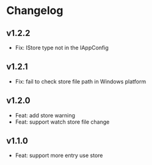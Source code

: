# Changelog

## v1.2.2

- Fix: IStore type not in the IAppConfig

## v1.2.1

- Fix: fail to check store file path in Windows platform

## v1.2.0

- Feat: add store warning
- Feat: support watch store file change

## v1.1.0

- Feat: support more entry use store
